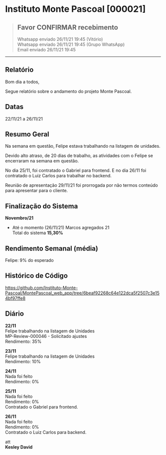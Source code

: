 # Instituto Monte Pascoal [000021]
> ## **Favor CONFIRMAR recebimento**  
> Whatsapp enviado 26/11/21 19:45 (Vitório)  
> Whatsapp enviado 26/11/21 19:45 (Grupo WhatsApp)  
> Email enviado 26/11/21 19:45

***

## **Relatório**

Bom dia a todos,  

Segue relatório sobre o andamento do projeto Monte Pascoal.  

## Datas
22/11/21 a 26/11/21  

## Resumo Geral

Na semana em questão, Felipe estava trabalhando na listagem de unidades.  

Devido alto atraso, de 20 dias de trabalho, as atividades com o Felipe se encerraram na semana em questão.  

No dia 25/11, foi contratado o Gabriel para frontend. E no dia 26/11 foi contratado o Luiz Carlos para trabalhar no backend.  

Reunião de apresentação 29/11/21 foi prorrogada por não termos conteúdo para apresentar para o cliente.  

## Finalização do Sistema  
**Novembro/21**  
- Até o momento (26/11/21)
Marcos agregados 21  
  Total do sistema **15,30%**   

## Rendimento Semanal (média)
Felipe: 9% do esperado    

## Histórico de Código
https://github.com/Instituto-Monte-Pascoal/MontePascoal_web_app/tree/6beaf92268c64e122dca5f2507c3e154bf97ffe8  

## Diário

**22/11**  
Felipe trabalhando na listagem de Unidades  
MP-Review-000046 - Solicitado ajustes  
Rendimento: 35%
  
**23/11**  
Felipe trabalhando na listagem de Unidades  
Rendimento: 10%  
  
**24/11**  
Nada foi feito  
Rendimento: 0%  
  
**25/11**  
Nada foi feito  
Rendimento: 0%  
Contratado o Gabriel para frontend.  
  
**26/11**  
Nada foi feito  
Rendimento: 0%  
Contratado o Luiz Carlos para backend.  

att  
**Kesley David**